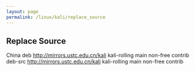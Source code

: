 ```yaml
---
layout: page
permalink: /linux/kali/replace_source
---
```

## Replace Source
China
deb http://mirrors.ustc.edu.cn/kali kali-rolling main non-free contrib
deb-src http://mirrors.ustc.edu.cn/kali kali-rolling main non-free contrib
